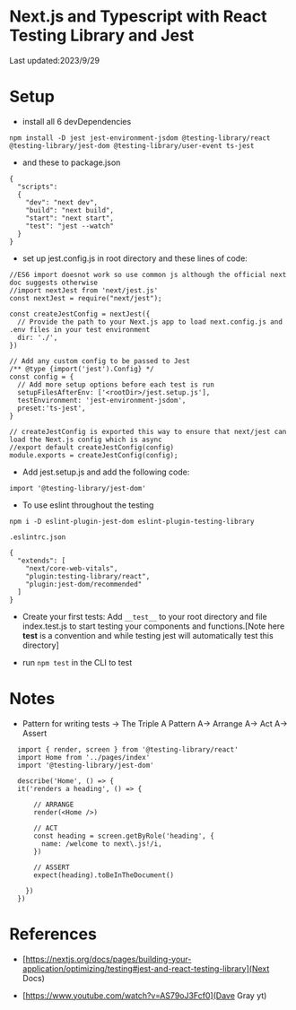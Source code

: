 # Next.js and Typescript with React Testing Library and Jest

Last updated:2023/9/29

# Setup

- install all 6 devDependencies

```
npm install -D jest jest-environment-jsdom @testing-library/react @testing-library/jest-dom @testing-library/user-event ts-jest
```

- and these to package.json

```
{
  "scripts":
  {
    "dev": "next dev",
    "build": "next build",
    "start": "next start",
    "test": "jest --watch"
  }
}
```

- set up jest.config.js in root directory and these lines of code:

```
//ES6 import doesnot work so use common js although the official next doc suggests otherwise
//import nextJest from 'next/jest.js'
const nextJest = require("next/jest");

const createJestConfig = nextJest({
  // Provide the path to your Next.js app to load next.config.js and .env files in your test environment
  dir: './',
})

// Add any custom config to be passed to Jest
/** @type {import('jest').Config} */
const config = {
  // Add more setup options before each test is run
  setupFilesAfterEnv: ['<rootDir>/jest.setup.js'],
  testEnvironment: 'jest-environment-jsdom',
  preset:'ts-jest',
}

// createJestConfig is exported this way to ensure that next/jest can load the Next.js config which is async
//export default createJestConfig(config)
module.exports = createJestConfig(config);
```

- Add jest.setup.js and add the following code:

```
import '@testing-library/jest-dom'
```

- To use eslint throughout the testing

```
npm i -D eslint-plugin-jest-dom eslint-plugin-testing-library
```

`.eslintrc.json`

```
{
  "extends": [
    "next/core-web-vitals",
    "plugin:testing-library/react",
    "plugin:jest-dom/recommended"
  ]
}

```

- Create your first tests: Add `__test__` to your root directory and file index.test.js to start testing your components and functions.[Note here __test__ is a convention and while testing jest will automatically test this directory]

- run `npm test` in the CLI to test

# Notes

- Pattern for writing tests -> The Triple A Pattern
  A-> Arrange
  A-> Act
  A-> Assert

```
  import { render, screen } from '@testing-library/react'
  import Home from '../pages/index'
  import '@testing-library/jest-dom'

  describe('Home', () => {
  it('renders a heading', () => {

      // ARRANGE
      render(<Home />)

      // ACT
      const heading = screen.getByRole('heading', {
        name: /welcome to next\.js!/i,
      })

      // ASSERT
      expect(heading).toBeInTheDocument()

    })
  })

```

# References

- [https://nextjs.org/docs/pages/building-your-application/optimizing/testing#jest-and-react-testing-library](Next Docs)

- [https://www.youtube.com/watch?v=AS79oJ3Fcf0](Dave Gray yt)
